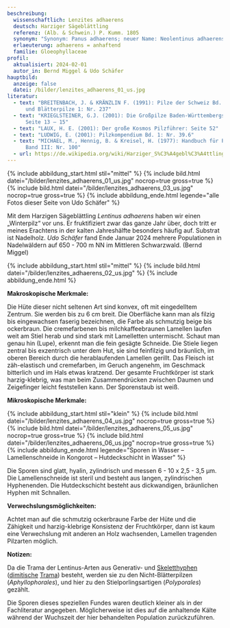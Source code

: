 ```yaml
---
beschreibung:
  wissenschaftlich: Lenzites adhaerens
  deutsch: Harziger Sägeblättling
  referenz: (Alb. & Schwein.) P. Kumm. 1805
  synonym: "Synonym: Panus adhaerens; neuer Name: Neolentinus adhaerens"
  erlaeuterung: adhaerens = anhaftend
  familie: Gloeophyllaceae
profil:
  aktualisiert: 2024-02-01
  autor_in: Bernd Miggel & Udo Schäfer
hauptbild:
  anzeige: false
  datei: /bilder/lenzites_adhaerens_01_us.jpg
literatur:
  - text: "BREITENBACH, J. & KRÄNZLIN F. (1991): Pilze der Schweiz Bd. 3, Röhrlinge
      und Blätterpilze 1: Nr. 237"
  - text: "KRIEGLSTEINER, G.J. (2001): Die Großpilze Baden-Württembergs, Band 3,
      Seite 13 – 15"
  - text: "LAUX, H. E. (2001): Der große Kosmos Pilzführer: Seite 52"
  - text: "LUDWIG, E. (2001): Pilzkompendium Bd. 1: Nr. 39.6"
  - text: "MICHAEL, M., Hennig, B. & Kreisel, H. (1977): Handbuch für Pilzfreunde
      Band III: Nr. 100"
  - url: https://de.wikipedia.org/wiki/Harziger_S%C3%A4gebl%C3%A4ttling
---
```

{% include abbildung_start.html stil="mittel" %}
{% include bild.html datei="/bilder/lenzites_adhaerens_01_us.jpg" nocrop=true gross=true %}
{% include bild.html datei="/bilder/lenzites_adhaerens_03_us.jpg" nocrop=true gross=true %}
{% include abbildung_ende.html legende="alle Fotos dieser Seite von Udo Schäfer" %}

Mit dem Harzigen Sägeblättling *Lentinus adhaerens* haben wir einen „Winterpilz“ vor uns. Er fruktifiziert zwar das ganze Jahr über, doch tritt er meines Erachtens in der kalten Jahreshälfte besonders häufig auf. Substrat ist Nadelholz. *Udo Schäfer* fand Ende Januar 2024 mehrere Populationen in Nadelwäldern auf 650 - 700 m NN im Mittleren Schwarzwald. (Bernd Miggel)

{% include abbildung_start.html stil="mittel" %}
{% include bild.html datei="/bilder/lenzites_adhaerens_02_us.jpg" %}
{% include abbildung_ende.html %}

**Makroskopische Merkmale:**

Die Hüte dieser nicht seltenen Art sind konvex, oft mit eingedelltem Zentrum. Sie werden bis zu 6 cm breit. Die Oberfläche kann man als filzig bis eingewachsen faserig bezeichnen, die Farbe als schmutzig beige bis ockerbraun. Die cremefarbenen bis milchkaffeebraunen Lamellen laufen weit am Stiel herab und sind stark mit Lamelletten untermischt. Schaut man genau hin (Lupe), erkennt man die fein gesägte Schneide. Die Stiele liegen zentral bis exzentrisch unter dem Hut, sie sind feinfilzig und bräunlich, im oberen Bereich durch die herablaufenden Lamellen gerillt. Das Fleisch ist zäh-elastisch und cremefarben, im Geruch angenehm, im Geschmack bitterlich und im Hals etwas kratzend. Der gesamte Fruchtkörper ist stark harzig-klebrig, was  man beim Zusammendrücken zwischen Daumen und Zeigefinger leicht feststellen kann. Der Sporenstaub ist weiß.

**Mikroskopische Merkmale:**

{% include abbildung_start.html stil="klein" %}
{% include bild.html datei="/bilder/lenzites_adhaerens_04_us.jpg" nocrop=true gross=true %}
{% include bild.html datei="/bilder/lenzites_adhaerens_05_us.jpg" nocrop=true gross=true %}
{% include bild.html datei="/bilder/lenzites_adhaerens_06_us.jpg" nocrop=true gross=true %}
{% include abbildung_ende.html legende="Sporen in Wasser – Lamellenschneide in Kongorot – Hutdeckschicht in Wasser" %}

Die Sporen sind glatt, hyalin, zylindrisch und messen 6 - 10 x 2,5 - 3,5 µm. Die Lamellenschneide ist steril und besteht aus langen, zylindrischen Hyphenenden. Die Hutdeckschicht besteht aus dickwandigen, bräunlichen Hyphen mit Schnallen.

**Verwechslungsmöglichkeiten:**

Achtet man auf die schmutzig ockerbraune Farbe der Hüte und die Zähigkeit und harzig-klebrige Konsistenz der Fruchtkörper, dann ist kaum eine Verwechslung mit anderen an Holz wachsenden, Lamellen tragenden Pilzarten möglich.

**Notizen:**

Da die Trama der Lentinus-Arten aus Generativ- und [Skeletthyphen](<Skeletthyphen "Glossar">) ([dimitische](<dimitisch "Glossar">) [Trama](<Trama "Glossar">)) besteht, werden sie zu den Nicht-Blätterpilzen (*Aphyllophorales*), und hier zu den Stielporlingsartigen (*Polyporales*) gezählt.

Die Sporen dieses speziellen Fundes waren deutlich kleiner als in der Fachliteratur angegeben. Möglicherweise ist dies auf die anhaltende Kälte während der Wuchszeit der hier behandelten Population zurückzuführen.